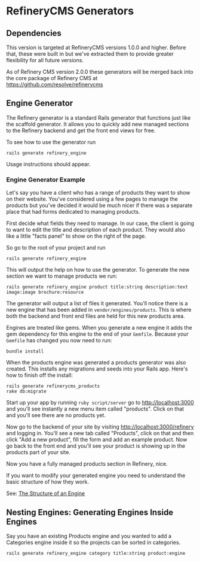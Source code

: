 # RefineryCMS Generators

## Dependencies

This version is targeted at RefineryCMS versions 1.0.0 and higher. Before that,
these were built in but we've extracted them to provide greater flexibility for
all future versions.

As of Refinery CMS version 2.0.0 these generators will be merged back into the 
core package of Refinery CMS at https://github.com/resolve/refinerycms

## Engine Generator

The Refinery generator is a standard Rails generator that functions just like the
scaffold generator. It allows you to quickly add new managed sections to the
Refinery backend and get the front end views for free.

To see how to use the generator run

    rails generate refinery_engine

Usage instructions should appear.

### Engine Generator Example

Let's say you have a client who has a range of products they want to show on their website.
You've considered using a few pages to manage the products but you've decided it would be
much nicer if there was a separate place that had forms dedicated to managing products.

First decide what fields they need to manage. In our case, the client is going to want
to edit the title and description of each product. They would also like a little "facts panel"
to show on the right of the page.

So go to the root of your project and run

    rails generate refinery_engine

This will output the help on how to use the generator. To generate the new section
we want to manage products we run:

    rails generate refinery_engine product title:string description:text image:image brochure:resource

The generator will output a list of files it generated. You'll notice there is a
new engine that has been added in `vendor/engines/products`.
This is where both the backend and front end files are held for this new products area.

Engines are treated like gems. When you generate a new engine it adds the gem
dependency for this engine to the end of your `Gemfile`. Because your `Gemfile`
has changed you now need to run:

    bundle install

When the products engine was generated a products generator was also created.
This installs any migrations and seeds into your Rails app.
Here's how to finish off the install:

    rails generate refinerycms_products
    rake db:migrate

Start up your app by running ``ruby script/server`` go to [http://localhost:3000](http://localhost:3000)
and you'll see instantly a new menu item called "products".
Click on that and you'll see there are no products yet.

Now go to the backend of your site by visiting [http://localhost:3000/refinery](http://localhost:3000/refinery)
and logging in. You'll see a new tab called "Products", click on that and then click
"Add a new product", fill the form and add an example product. Now go back to the front
end and you'll see your product is showing up in the products part of your site.

Now you have a fully managed products section in Refinery, nice.

If you want to modify your generated engine you need to understand the basic structure of how they work.

See: [The Structure of an Engine](https://github.com/resolve/refinerycms/blob/master/doc/engines.md)

## Nesting Engines: Generating Engines Inside Engines

Say you have an existing Products engine and you wanted to add a Categories engine inside it so the projects can be sorted in categories.

    rails generate refinery_engine category title:string product:engine

